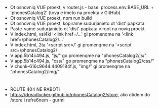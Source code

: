 * Ot osnovniq VUE proekt, v router.js -   base: process.env.BASE_URL + 'phonesCatalog2' (tova e imeto na proekta v GitHub)
* Ot osnovniq VUE proekt, npm run build
* Ot osnovniq VUE proekt, kopirame sudurjanieto ot 'dist' papkata
* Paste-vame sudurjanieto ot 'dist' papkata v root na noviq proekt
* V index.html, vsi4ki '<link href=/...' gi promenqme na '<link href=/phonesCatalog2/...'
* V index.html, 2ta '<script src=/' gi promenqme na '<script src=/phonesCatalog2/'
* V app.5b14c494.js, "js/" go promenqme na "phonesCatalog2/js/"
* V app.5b14c494.js, "css/" go promenqme na "phonesCatalog2/css/"
* V chunk-616c9644.4409184f.js, "img/" gi promenqme na "phonesCatalog2/img/"
# 
* ROUTE 404 NE RABOTI
* https://dreadlocker.github.io/phonesCatalog2/store, ako otidem do /store i refre6nem - gurmi
